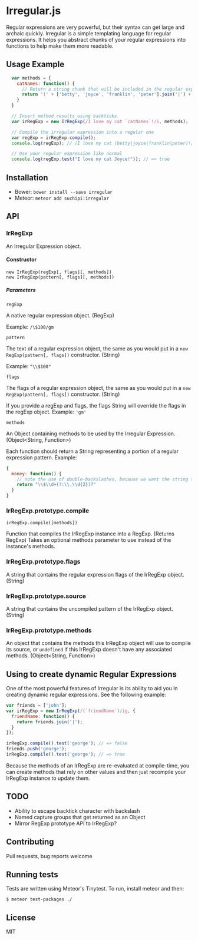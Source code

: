 # Irregular.js

Regular expressions are very powerful, but their syntax can get large and archaic quickly. Irregular is a simple templating language for regular expressions. It helps you abstract chunks of your regular expressions into functions to help make them more readable. 

## Usage Example

```javascript
  var methods = {
    catNames: function() {
      // Return a string chunk that will be included in the regular expression.
      return '(' + ['betty', 'joyce', 'franklin', 'peter'].join('|') + ')';
    }
  }

  // Insert method results using backticks
  var irRegExp = new IrRegExp(/I love my cat `catNames`!/i, methods);

  // Compile the irregular expression into a regular one
  var regExp = irRegExp.compile();
  console.log(regExp); // /I love my cat (betty|joyce|franklin|peter)!/i

  // Use your regular expression like normal
  console.log(regExp.test("I love my cat Joyce!")); // => true

```

## Installation
* Bower: `bower install --save irregular`
* Meteor: `meteor add suchipi:irregular`

## API

### IrRegExp

An Irregular Expression object.

#### Constructor
```
new IrRegExp(regExp[, flags][, methods])
new IrRegExp(pattern[, flags][, methods])
```
##### Parameters
`regExp`

  A native regular expression object. (RegExp)
  
  Example: `/\$100/gm`

`pattern`

  The text of a regular expression object, the same as you would put in a `new RegExp(pattern[, flags])` constructor. (String)

  Example: `"\\$100"`

`flags`

  The flags of a regular expression object, the same as you would put in a `new RegExp(pattern[, flags])` constructor. (String)

  If you provide a regExp and flags, the flags String will override the flags in the regExp object.
  Example: `'gm'`

`methods`

  An Object containing methods to be used by the Irregular Expression. (Object<String, Function>)

  Each function should return a String representing a portion of a regular expression pattern.
  Example:
  ```javascript
  {
    money: function() {
      // note the use of double-backslashes, because we want the string to contain backslash itself
      return "\\$\\d+(?:\\.\\d{2})?"
    }
  }
  ```
### IrRegExp.prototype.compile
```
irRegExp.compile([methods])
```

Function that compiles the IrRegExp instance into a RegExp. (Returns RegExp)
Takes an optional methods parameter to use instead of the instance's methods. 

### IrRegExp.prototype.flags

A string that contains the regular expression flags of the IrRegExp object. (String)

### IrRegExp.prototype.source

A string that contains the uncompiled pattern of the IrRegExp object. (String)

### IrRegExp.prototype.methods

An object that contains the methods this IrRegExp object will use to compile its source, or `undefined` if this IrRegExp doesn't have any associated methods. (Object<String, Function>)

## Using to create dynamic Regular Expressions

One of the most powerful features of Irregular is its ability to aid you in creating dynamic regular expressions. See the following example:

```javascript
var friends = ['john'];
var irRegExp = new IrRegExp(/(`friendName`)/ig, {
  friendName: function() {
    return friends.join('|');
  }
});

irRegExp.compile().test('george'); // => false
friends.push('george');
irRegExp.compile().test('george'); // => true
```

Because the methods of an IrRegExp are re-evaluated at compile-time, you can create methods that rely on other values and then just recompile your IrRegExp instance to update them.

## TODO

* Ability to escape backtick character with backslash
* Named capture groups that get returned as an Object
* Mirror RegExp prototype API to IrRegExp?

## Contributing

Pull requests, bug reports welcome

## Running tests

Tests are written using Meteor's Tinytest. To run, install meteor and then:
```
$ meteor test-packages ./
```

## License

MIT
